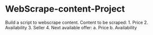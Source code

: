 # WebScrape-content-Project
Build a script to webscrape content. Content to be scraped:  1. Price 2. Availability 3. Seller 4. Next available offer: a. Price b. Availability
